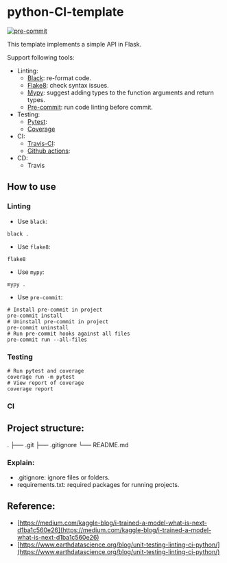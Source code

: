 # python-CI-template
[![pre-commit](https://img.shields.io/badge/pre--commit-enabled-brightgreen?logo=pre-commit&logoColor=white)](https://github.com/pre-commit/pre-commit)


This template implements a simple API in Flask.

Support following tools:
* Linting:
    * [Black](https://black.readthedocs.io/en/stable/): re-format code.
    * [Flake8](https://flake8.pycqa.org/en/latest/): check syntax issues.
    * [Mypy](https://github.com/python/mypy): suggest adding types to the function arguments and return types.
    * [Pre-commit](https://pre-commit.com/): run code linting before commit.
* Testing:
    * [Pytest](https://docs.pytest.org/):
    * [Coverage](https://coverage.readthedocs.io/en/6.1.1/)
    <!-- * [Codecov](https://about.codecov.io/):   -->
* CI:
    * [Travis-CI](https://travis-ci.org/):
    * [Github actions](https://docs.github.com/en/actions):
* CD:
    * Travis

## How to use
### Linting
* Use `black`:
```
black .
```
* Use `flake8`:
```
flake8
```
* Use `mypy`:
```
mypy .
```
* Use `pre-commit`:
```
# Install pre-commit in project
pre-commit install
# Uninstall pre-commit in project
pre-commit uninstall
# Run pre-commit hooks against all files
pre-commit run --all-files
```

### Testing
```
# Run pytest and coverage
coverage run -m pytest
# View report of coverage
coverage report
```

### CI


## Project structure:
.
├── .git
├── .gitignore
└── README.md

### Explain:
* .gitignore: ignore files or folders.
* requirements.txt: required packages for running projects.

## Reference:
* [https://medium.com/kaggle-blog/i-trained-a-model-what-is-next-d1ba1c560e26](https://medium.com/kaggle-blog/i-trained-a-model-what-is-next-d1ba1c560e26)
* [https://www.earthdatascience.org/blog/unit-testing-linting-ci-python/](https://www.earthdatascience.org/blog/unit-testing-linting-ci-python/)
